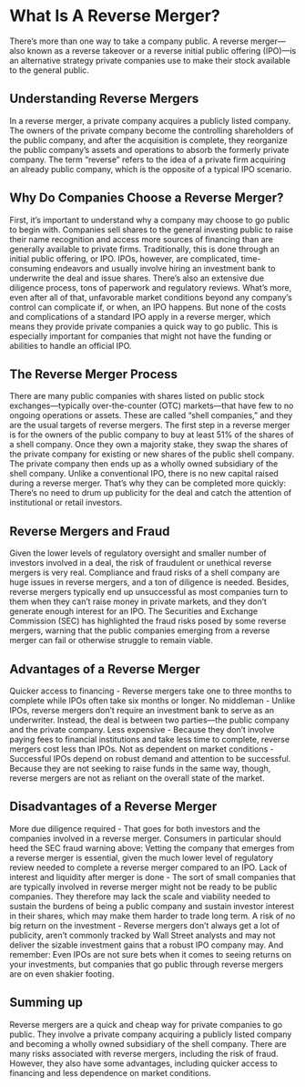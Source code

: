 # What Is A Reverse Merger?
There’s more than one way to take a company public. A reverse merger—also known as a reverse takeover or a reverse initial public offering (IPO)—is an alternative strategy private companies use to make their stock available to the general public.
## Understanding Reverse Mergers
In a reverse merger, a private company acquires a publicly listed company. The owners of the private company become the controlling shareholders of the public company, and after the acquisition is complete, they reorganize the public company’s assets and operations to absorb the formerly private company.
The term “reverse” refers to the idea of a private firm acquiring an already public company, which is the opposite of a typical IPO scenario.
## Why Do Companies Choose a Reverse Merger?
First, it’s important to understand why a company may choose to go public to begin with. Companies sell shares to the general investing public to raise their name recognition and access more sources of financing than are generally available to private firms. Traditionally, this is done through an initial public offering, or IPO.
IPOs, however, are complicated, time-consuming endeavors and usually involve hiring an investment bank to underwrite the deal and issue shares. There’s also an extensive due diligence process, tons of paperwork and regulatory reviews. What’s more, even after all of that, unfavorable market conditions beyond any company’s control can complicate if, or when, an IPO happens.
But none of the costs and complications of a standard IPO apply in a reverse merger, which means they provide private companies a quick way to go public. This is especially important for companies that might not have the funding or abilities to handle an official IPO.
## The Reverse Merger Process
There are many public companies with shares listed on public stock exchanges—typically over-the-counter (OTC) markets—that have few to no ongoing operations or assets. These are called “shell companies,” and they are the usual targets of reverse mergers.
The first step in a reverse merger is for the owners of the public company to buy at least 51% of the shares of a shell company. Once they own a majority stake, they swap the shares of the private company for existing or new shares of the public shell company. The private company then ends up as a wholly owned subsidiary of the shell company.
Unlike a conventional IPO, there is no new capital raised during a reverse merger. That’s why they can be completed more quickly: There’s no need to drum up publicity for the deal and catch the attention of institutional or retail investors.
## Reverse Mergers and Fraud
Given the lower levels of regulatory oversight and smaller number of investors involved in a deal, the risk of fraudulent or unethical reverse mergers is very real.
Compliance and fraud risks of a shell company are huge issues in reverse mergers, and a ton of diligence is needed. Besides, reverse mergers typically end up unsuccessful as most companies turn to them when they can’t raise money in private markets, and they don’t generate enough interest for an IPO.
The Securities and Exchange Commission (SEC) has highlighted the fraud risks posed by some reverse mergers, warning that the public companies emerging from a reverse merger can fail or otherwise struggle to remain viable.
## Advantages of a Reverse Merger
Quicker access to financing -  Reverse mergers take one to three months to complete while IPOs often take six months or longer.
No middleman -  Unlike IPOs, reverse mergers don’t require an investment bank to serve as an underwriter. Instead, the deal is between two parties—the public company and the private company.
Less expensive -  Because they don’t involve paying fees to financial institutions and take less time to complete, reverse mergers cost less than IPOs.
Not as dependent on market conditions -  Successful IPOs depend on robust demand and attention to be successful. Because they are not seeking to raise funds in the same way, though, reverse mergers are not as reliant on the overall state of the market.
## Disadvantages of a Reverse Merger
More due diligence required -  That goes for both investors and the companies involved in a reverse merger. Consumers in particular should heed the SEC fraud warning above: Vetting the company that emerges from a reverse merger is essential, given the much lower level of regulatory review needed to complete a reverse merger compared to an IPO.
Lack of interest and liquidity after merger is done -  The sort of small companies that are typically involved in reverse merger might not be ready to be public companies. They therefore may lack the scale and viability needed to sustain the burdens of being a public company and sustain investor interest in their shares, which may make them harder to trade long term.
A risk of no big return on the investment - Reverse mergers don’t always get a lot of publicity, aren’t commonly tracked by Wall Street analysts and may not deliver the sizable investment gains that a robust IPO company may. And remember: Even IPOs are not sure bets when it comes to seeing returns on your investments, but companies that go public through reverse mergers are on even shakier footing.
## Summing up
Reverse mergers are a quick and cheap way for private companies to go public. They involve a private company acquiring a publicly listed company and becoming a wholly owned subsidiary of the shell company. There are many risks associated with reverse mergers, including the risk of fraud. However, they also have some advantages, including quicker access to financing and less dependence on market conditions.
